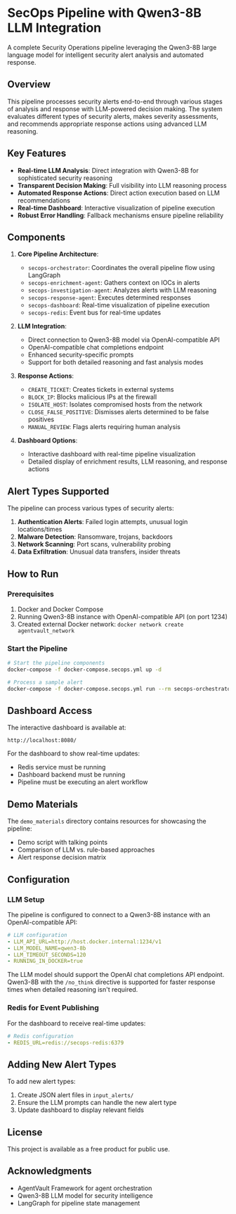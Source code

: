 # SecOps Pipeline with Qwen3-8B LLM Integration

A complete Security Operations pipeline leveraging the Qwen3-8B large language model for intelligent security alert analysis and automated response.

## Overview

This pipeline processes security alerts end-to-end through various stages of analysis and response with LLM-powered decision making. The system evaluates different types of security alerts, makes severity assessments, and recommends appropriate response actions using advanced LLM reasoning.

## Key Features

- **Real-time LLM Analysis**: Direct integration with Qwen3-8B for sophisticated security reasoning
- **Transparent Decision Making**: Full visibility into LLM reasoning process
- **Automated Response Actions**: Direct action execution based on LLM recommendations
- **Real-time Dashboard**: Interactive visualization of pipeline execution
- **Robust Error Handling**: Fallback mechanisms ensure pipeline reliability

## Components

1. **Core Pipeline Architecture**:
   - `secops-orchestrator`: Coordinates the overall pipeline flow using LangGraph
   - `secops-enrichment-agent`: Gathers context on IOCs in alerts
   - `secops-investigation-agent`: Analyzes alerts with LLM reasoning
   - `secops-response-agent`: Executes determined responses
   - `secops-dashboard`: Real-time visualization of pipeline execution
   - `secops-redis`: Event bus for real-time updates

2. **LLM Integration**:
   - Direct connection to Qwen3-8B model via OpenAI-compatible API
   - OpenAI-compatible chat completions endpoint 
   - Enhanced security-specific prompts
   - Support for both detailed reasoning and fast analysis modes

3. **Response Actions**:
   - `CREATE_TICKET`: Creates tickets in external systems
   - `BLOCK_IP`: Blocks malicious IPs at the firewall
   - `ISOLATE_HOST`: Isolates compromised hosts from the network
   - `CLOSE_FALSE_POSITIVE`: Dismisses alerts determined to be false positives
   - `MANUAL_REVIEW`: Flags alerts requiring human analysis

4. **Dashboard Options**:
   - Interactive dashboard with real-time pipeline visualization
   - Detailed display of enrichment results, LLM reasoning, and response actions

## Alert Types Supported

The pipeline can process various types of security alerts:

1. **Authentication Alerts**: Failed login attempts, unusual login locations/times
2. **Malware Detection**: Ransomware, trojans, backdoors
3. **Network Scanning**: Port scans, vulnerability probing
4. **Data Exfiltration**: Unusual data transfers, insider threats

## How to Run

### Prerequisites

1. Docker and Docker Compose
2. Running Qwen3-8B instance with OpenAI-compatible API (on port 1234)
3. Created external Docker network: `docker network create agentvault_network`

### Start the Pipeline

```bash
# Start the pipeline components
docker-compose -f docker-compose.secops.yml up -d

# Process a sample alert
docker-compose -f docker-compose.secops.yml run --rm secops-orchestrator --alert-file /app/input_alerts/sample_alert1.json
```

## Dashboard Access

The interactive dashboard is available at:
```
http://localhost:8080/
```

For the dashboard to show real-time updates:
- Redis service must be running
- Dashboard backend must be running
- Pipeline must be executing an alert workflow

## Demo Materials

The `demo_materials` directory contains resources for showcasing the pipeline:

- Demo script with talking points
- Comparison of LLM vs. rule-based approaches
- Alert response decision matrix

## Configuration

### LLM Setup

The pipeline is configured to connect to a Qwen3-8B instance with an OpenAI-compatible API:

```yaml
# LLM configuration
- LLM_API_URL=http://host.docker.internal:1234/v1
- LLM_MODEL_NAME=qwen3-8b
- LLM_TIMEOUT_SECONDS=120
- RUNNING_IN_DOCKER=true
```

The LLM model should support the OpenAI chat completions API endpoint. Qwen3-8B with the `/no_think` directive is supported for faster response times when detailed reasoning isn't required.

### Redis for Event Publishing

For the dashboard to receive real-time updates:

```yaml
# Redis configuration
- REDIS_URL=redis://secops-redis:6379
```

## Adding New Alert Types

To add new alert types:

1. Create JSON alert files in `input_alerts/`
2. Ensure the LLM prompts can handle the new alert type
3. Update dashboard to display relevant fields

## License

This project is available as a free product for public use.

## Acknowledgments

- AgentVault Framework for agent orchestration
- Qwen3-8B LLM model for security intelligence
- LangGraph for pipeline state management